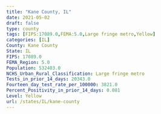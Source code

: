 ```yaml
---
title: "Kane County, IL"
date: 2021-05-02
draft: false
type: county
tags: [FIPS:17089.0,FEMA:5.0,Large fringe metro,Yellow]
categories: [IL]
County: Kane County
State: IL
FIPS: 17089.0
FEMA_Region: 5.0
Population: 532403.0
NCHS_Urban_Rural_Classification: Large fringe metro
Tests_in_prior_14_days: 20343.0
Fourteen_day_test_rate_per_100000: 3821.0
Percent_Positivity_in_prior_14_days: 0.081
Level: Yellow
url: /states/IL/kane-county
---
```



